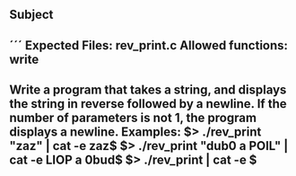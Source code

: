 ## Subject
´´´
Expected Files: rev_print.c
Allowed functions: write
--------------------------------------------------------------------------------
Write a program that takes a string, and displays the string in reverse followed by a newline. If the number of parameters is not 1, the program
displays a newline.
Examples:
$> ./rev_print "zaz" | cat -e
zaz$
$> ./rev_print "dub0 a POIL" | cat -e
LIOP a 0bud$
$> ./rev_print | cat -e
$
--------------------------------------------------------------------------------
```